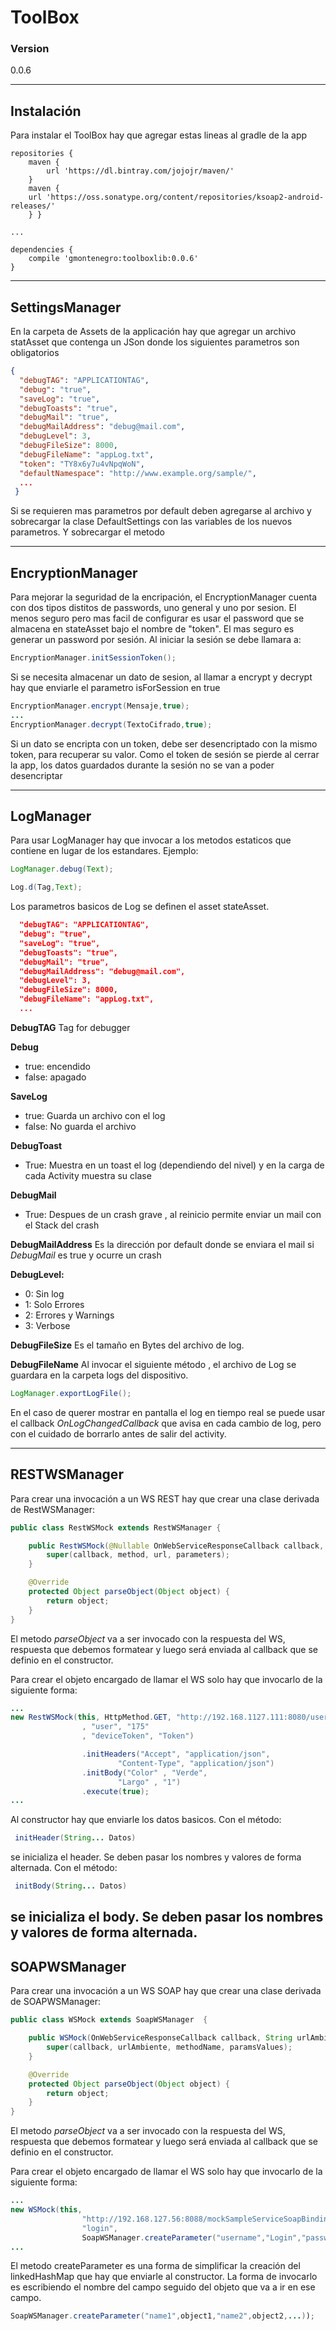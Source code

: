 ToolBox
=======
### Version
0.0.6


----------

Instalación
-----------

Para instalar el ToolBox hay que agregar estas lineas al gradle de la app
```Gradle
repositories {
    maven {
        url 'https://dl.bintray.com/jojojr/maven/'
    }
    maven {
    url 'https://oss.sonatype.org/content/repositories/ksoap2-android-releases/'
    } }

...

dependencies {
    compile 'gmontenegro:toolboxlib:0.0.6'
}
```


----------


SettingsManager
---------------

En la carpeta de Assets de la applicación hay que agregar un archivo statAsset que contenga un JSon
donde los siguientes parametros son obligatorios
```Json
{
  "debugTAG": "APPLICATIONTAG",
  "debug": "true",
  "saveLog": "true",
  "debugToasts": "true",
  "debugMail": "true",
  "debugMailAddress": "debug@mail.com",
  "debugLevel": 3,
  "debugFileSize": 8000,
  "debugFileName": "appLog.txt",
  "token": "TY8x6y7u4vNpqWoN",
  "defaultNamespace": "http://www.example.org/sample/",
  ...
 }
```

Si se requieren mas parametros por default deben agregarse al archivo y sobrecargar la clase
DefaultSettings con las variables de los nuevos parametros.
Y sobrecargar el metodo


----------


EncryptionManager
-----------------

Para mejorar la seguridad de la encripación, el EncryptionManager cuenta con dos tipos distitos de
passwords, uno general y uno por sesion.
El menos seguro pero mas facil de configurar es usar el password que se almacena en stateAsset bajo el nombre de "token".
El mas seguro es generar un password por sesión.
Al iniciar la sesión se debe llamara a:
```Java
EncryptionManager.initSessionToken();
```

Si se necesita almacenar un dato de sesion, al llamar a encrypt y decrypt hay que enviarle el parametro isForSession en true

```Java
EncryptionManager.encrypt(Mensaje,true);
...
EncryptionManager.decrypt(TextoCifrado,true);
```

Si un dato se encripta con un token, debe ser desencriptado con la mismo token, para recuperar su valor.
Como el token de sesión se pierde al cerrar la app, los datos guardados durante la sesión no se van a poder desencriptar


----------


LogManager
----------
Para usar LogManager hay que invocar a los metodos estaticos que contiene en lugar de los estandares.
Ejemplo:
```Java
LogManager.debug(Text);
```
```Java
Log.d(Tag,Text);
```
Los parametros basicos de Log se definen el asset stateAsset.

```Json
  "debugTAG": "APPLICATIONTAG",
  "debug": "true",
  "saveLog": "true",
  "debugToasts": "true",
  "debugMail": "true",
  "debugMailAddress": "debug@mail.com",
  "debugLevel": 3,
  "debugFileSize": 8000,
  "debugFileName": "appLog.txt",
  ...
```
**DebugTAG**
Tag for debugger

**Debug**
 - true: encendido
 - false: apagado

**SaveLog**
 - true: Guarda un archivo con el log
 - false: No guarda el archivo

**DebugToast**
 - True: Muestra en un toast el log (dependiendo del nivel) y en la carga de cada Activity muestra su clase

**DebugMail**
 - True: Despues de un crash grave , al reinicio permite enviar un mail
   con el Stack del crash

**DebugMailAddress**
Es la dirección por default donde se enviara el mail si *DebugMail* es true y ocurre un crash

**DebugLevel:**
 - 0: Sin log
 - 1: Solo Errores
 - 2: Errores y Warnings
 - 3: Verbose

**DebugFileSize**
Es el tamaño en Bytes del archivo de log.

**DebugFileName**
Al invocar el siguiente método , el archivo de Log se guardara en la carpeta logs del dispositivo.
```Java
LogManager.exportLogFile();
```
En el caso de querer mostrar en pantalla el log en tiempo real se puede usar el callback *OnLogChangedCallback* que avisa en cada cambio de log, pero con el cuidado de borrarlo antes de salir del activity.


----------

RESTWSManager
-------------

Para crear una invocación a un WS REST hay que crear una clase derivada de RestWSManager:

```Java
public class RestWSMock extends RestWSManager {

    public RestWSMock(@Nullable OnWebServiceResponseCallback callback, HttpMethod method, @NonNull String url, @Nullable String... parameters) {
        super(callback, method, url, parameters);
    }

    @Override
    protected Object parseObject(Object object) {
        return object;
    }
}
```

El metodo *parseObject* va a ser invocado con la respuesta del WS, respuesta que debemos formatear y luego será enviada al callback que se definio en el constructor.

Para crear el objeto encargado de llamar el WS solo hay que invocarlo de la siguiente forma:

```Java
...
new RestWSMock(this, HttpMethod.GET, "http://192.168.1127.111:8080/user/"
                , "user", "175"
                , "deviceToken", "Token")

                .initHeaders("Accept", "application/json",
                        "Content-Type", "application/json")
                .initBody("Color" , "Verde",
                        "Largo" , "1")
                .execute(true);
...
```
Al constructor hay que enviarle los datos basicos.
Con el método:
```Java
 initHeader(String... Datos)

```
se inicializa el header. Se deben pasar los nombres y valores de forma alternada.
Con el método:
```Java
 initBody(String... Datos)

```
se inicializa el body. Se deben pasar los nombres y valores de forma alternada.
----------

SOAPWSManager
-------------

Para crear una invocación a un WS SOAP hay que crear una clase derivada de SOAPWSManager:

```Java
public class WSMock extends SoapWSManager  {

    public WSMock(OnWebServiceResponseCallback callback, String urlAmbiente, String methodName, LinkedHashMap paramsValues) {
        super(callback, urlAmbiente, methodName, paramsValues);
    }

    @Override
    protected Object parseObject(Object object) {
        return object;
    }
}
```
El metodo *parseObject* va a ser invocado con la respuesta del WS, respuesta que debemos formatear y luego será enviada al callback que se definio en el constructor.

Para crear el objeto encargado de llamar el WS solo hay que invocarlo de la siguiente forma:

```Java
...
new WSMock(this,
                "http://192.168.127.56:8088/mockSampleServiceSoapBinding",
                "login",
                SoapWSManager.createParameter("username","Login","password","Login123"));
...
```

El metodo createParameter es una forma de simplificar la creación del linkedHashMap que hay que enviarle al constructor.
La forma de invocarlo es escribiendo el nombre del campo seguido del objeto que va a ir en ese campo.

```Java
SoapWSManager.createParameter("name1",object1,"name2",object2,...));

```



